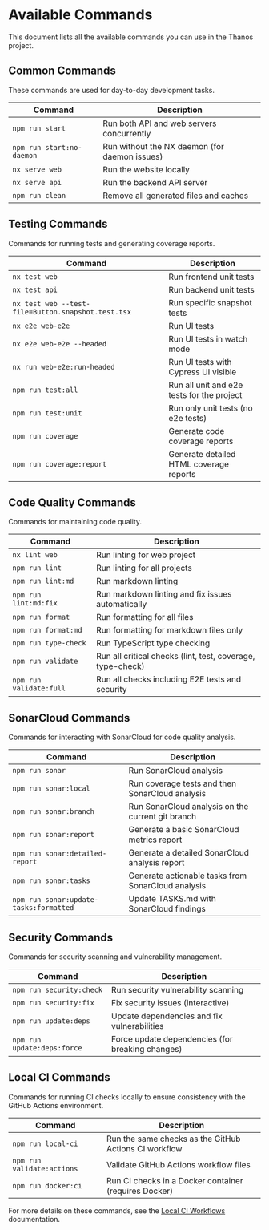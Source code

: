 # Available Commands

This document lists all the available commands you can use in the Thanos project.

## Common Commands

These commands are used for day-to-day development tasks.

| Command                   | Description                                   |
| ------------------------- | --------------------------------------------- |
| `npm run start`           | Run both API and web servers concurrently     |
| `npm run start:no-daemon` | Run without the NX daemon (for daemon issues) |
| `nx serve web`            | Run the website locally                       |
| `nx serve api`            | Run the backend API server                    |
| `npm run clean`           | Remove all generated files and caches         |

## Testing Commands

Commands for running tests and generating coverage reports.

| Command                                            | Description                                |
| -------------------------------------------------- | ------------------------------------------ |
| `nx test web`                                      | Run frontend unit tests                    |
| `nx test api`                                      | Run backend unit tests                     |
| `nx test web --test-file=Button.snapshot.test.tsx` | Run specific snapshot tests                |
| `nx e2e web-e2e`                                   | Run UI tests                               |
| `nx e2e web-e2e --headed`                          | Run UI tests in watch mode                 |
| `nx run web-e2e:run-headed`                        | Run UI tests with Cypress UI visible       |
| `npm run test:all`                                 | Run all unit and e2e tests for the project |
| `npm run test:unit`                                | Run only unit tests (no e2e tests)         |
| `npm run coverage`                                 | Generate code coverage reports             |
| `npm run coverage:report`                          | Generate detailed HTML coverage reports    |

## Code Quality Commands

Commands for maintaining code quality.

| Command                 | Description                                                |
| ----------------------- | ---------------------------------------------------------- |
| `nx lint web`           | Run linting for web project                                |
| `npm run lint`          | Run linting for all projects                               |
| `npm run lint:md`       | Run markdown linting                                       |
| `npm run lint:md:fix`   | Run markdown linting and fix issues automatically          |
| `npm run format`        | Run formatting for all files                               |
| `npm run format:md`     | Run formatting for markdown files only                     |
| `npm run type-check`    | Run TypeScript type checking                               |
| `npm run validate`      | Run all critical checks (lint, test, coverage, type-check) |
| `npm run validate:full` | Run all checks including E2E tests and security            |

## SonarCloud Commands

Commands for interacting with SonarCloud for code quality analysis.

| Command                                | Description                                        |
| -------------------------------------- | -------------------------------------------------- |
| `npm run sonar`                        | Run SonarCloud analysis                            |
| `npm run sonar:local`                  | Run coverage tests and then SonarCloud analysis    |
| `npm run sonar:branch`                 | Run SonarCloud analysis on the current git branch  |
| `npm run sonar:report`                 | Generate a basic SonarCloud metrics report         |
| `npm run sonar:detailed-report`        | Generate a detailed SonarCloud analysis report     |
| `npm run sonar:tasks`                  | Generate actionable tasks from SonarCloud analysis |
| `npm run sonar:update-tasks:formatted` | Update TASKS.md with SonarCloud findings           |

## Security Commands

Commands for security scanning and vulnerability management.

| Command                     | Description                                      |
| --------------------------- | ------------------------------------------------ |
| `npm run security:check`    | Run security vulnerability scanning              |
| `npm run security:fix`      | Fix security issues (interactive)                |
| `npm run update:deps`       | Update dependencies and fix vulnerabilities      |
| `npm run update:deps:force` | Force update dependencies (for breaking changes) |

## Local CI Commands

Commands for running CI checks locally to ensure consistency with the GitHub Actions environment.

| Command                    | Description                                           |
| -------------------------- | ----------------------------------------------------- |
| `npm run local-ci`         | Run the same checks as the GitHub Actions CI workflow |
| `npm run validate:actions` | Validate GitHub Actions workflow files                |
| `npm run docker:ci`        | Run CI checks in a Docker container (requires Docker) |

For more details on these commands, see the [Local CI Workflows](./LOCAL_CI.md) documentation.
